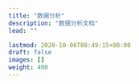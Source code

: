 ```yaml
---
title: "数据分析"
description: "数据分析文档"
lead: ""

lastmod: 2020-10-06T08:49:15+00:00
draft: false
images: []
weight: 400
---
```


